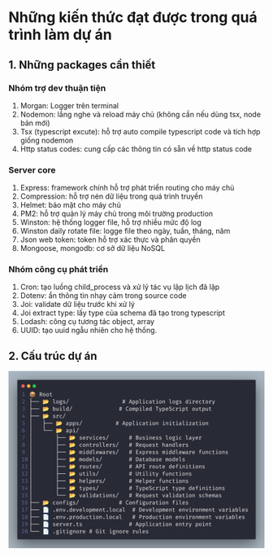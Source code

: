 # Những kiến thức đạt được trong quá trình làm dự án

## 1. Những packages cần thiết

### Nhóm trợ dev thuận tiện

1. Morgan: Logger trên terminal
2. Nodemon: lắng nghe và reload máy chủ (không cần nếu dùng tsx, node bản mới)
3. Tsx (typescript excute): hỗ trợ auto compile typescript code và tích hợp giống nodemon
4. Http status codes: cung cấp các thông tin có sẵn về http status code

### Server core

1. Express: framework chính hỗ trợ phát triển routing cho máy chủ
2. Compression: hỗ trợ nén dữ liệu trong quá trình truyền
3. Helmet: bảo mật cho máy chủ
4. PM2: hỗ trợ quản lý máy chủ trong môi trường production
5. Winston: hệ thống logger file, hỗ trợ nhiều mức độ log
6. Winston daily rotate file: logge file theo ngày, tuần, tháng, năm
7. Json web token: token hỗ trợ xác thực và phân quyền
8. Mongoose, mongodb: cơ sở dữ liệu NoSQL

### Nhóm công cụ phát triển

1. Cron: tạo luồng child_process và xử lý tác vụ lập lịch đã lập
2. Dotenv: ẩn thông tin nhạy cảm trong source code
3. Joi: validate dữ liệu trước khi xử lý
4. Joi extract type: lấy type của schema đã tạo trong typescript
5. Lodash: công cụ tương tác object, array
6. UUID: tạo uuid ngẫu nhiên cho hệ thống.

## 2. Cấu trúc dự án

![project_structure](/images/code2.png)